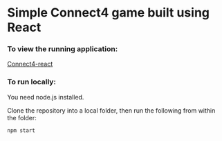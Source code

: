 # Simple Connect4 game built using React

### To view the running application:

[Connect4-react](https://teevus.github.io/connect4-react/index.html)


### To run locally:

You need node.js installed. 

Clone the repository into a local folder, then run the following from within the folder:

``
npm start
``



